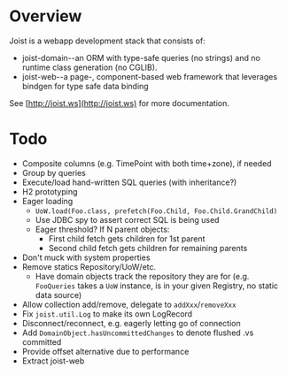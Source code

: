 
Overview
========

Joist is a webapp development stack that consists of:

* joist-domain--an ORM with type-safe queries (no strings) and no runtime class generation (no CGLIB).
* joist-web--a page-, component-based web framework that leverages bindgen for type safe data binding

See [http://joist.ws](http://joist.ws) for more documentation.

Todo
====

* Composite columns (e.g. TimePoint with both time+zone), if needed
* Group by queries
* Execute/load hand-written SQL queries (with inheritance?)
* H2 prototyping
* Eager loading
  * `UoW.load(Foo.class, prefetch(Foo.Child, Foo.Child.GrandChild)`
  * Use JDBC spy to assert correct SQL is being used
  * Eager threshold? If N parent objects:
    * First child fetch gets children for 1st parent
    * Second child fetch gets children for remaining parents
* Don't muck with system properties
* Remove statics Repository/UoW/etc.
  * Have domain objects track the repository they are for (e.g. `FooQueries` takes a `UoW` instance, is in your given Registry, no static data source)
* Allow collection add/remove, delegate to `addXxx`/`removeXxx`
* Fix `joist.util.Log` to make its own LogRecord
* Disconnect/reconnect, e.g. eagerly letting go of connection
* Add `DomainObject.hasUncommittedChanges` to denote flushed .vs committed
* Provide offset alternative due to performance
* Extract joist-web


